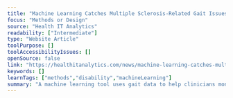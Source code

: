 ```yaml
---
title: "Machine Learning Catches Multiple Sclerosis-Related Gait Issues"
focus: "Methods or Design"
source: "Health IT Analytics"
readability: ["Intermediate"]
type: "Website Article"
toolPurpose: []
toolAccessibilityIssues: []
openSource: false
link: "https://healthitanalytics.com/news/machine-learning-catches-multiple-sclerosis-related-gait-issues"
keywords: []
learnTags: ["methods","disability","machineLearning"]
summary: "A machine learning tool uses gait data to help clinicians monitor the progression of walking problems related to multiple sclerosis.  "
---
```


